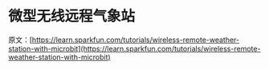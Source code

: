 # 微型无线远程气象站

原文：[https://learn.sparkfun.com/tutorials/wireless-remote-weather-station-with-microbit](https://learn.sparkfun.com/tutorials/wireless-remote-weather-station-with-microbit)